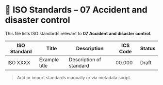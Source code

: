 # 📄 ISO Standards – 07 Accident and disaster control

This file lists ISO standards relevant to **07 Accident and disaster control**.

| ISO Standard | Title | Description | ICS Code | Status |
|--------------|-------|-------------|----------|--------|
| ISO XXXX     | Example title | Description of standard | 00.000 | Draft |

> Add or import standards manually or via metadata script.
